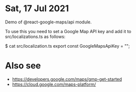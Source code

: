 Sat, 17 Jul 2021
================

Demo of @react-google-maps/api module.

To use this you need to set a Google Map API key and add it to src/localizations.ts as follows:

 $ cat src/localization.ts
 export const GoogleMapsApiKey = "<Value of GoogleMapApiKey>";

# Also see

* https://developers.google.com/maps/gmp-get-started
* https://cloud.google.com/maps-platform/




